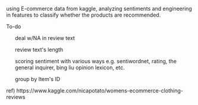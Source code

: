 using E-commerce data from kaggle, analyzing sentiments and engineering in features to classify whether the products are recommended.
<p>
To-do
<ul>deal w/NA in review text</ul>
<ul>review text's length</ul>
<ul>scoring sentiment with various ways e.g. sentiwordnet, rating, the general inquirer, bing liu opinion lexicon, etc. </ul>
<ul>group by Item's ID</ul>
</p>
ref) https://www.kaggle.com/nicapotato/womens-ecommerce-clothing-reviews

